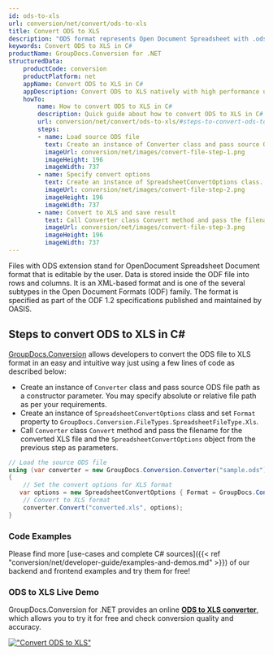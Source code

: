 ```yaml
---
id: ods-to-xls
url: conversion/net/convert/ods-to-xls
title: Convert ODS to XLS
description: "ODS format represents Open Document Spreadsheet with .ods extension. Learn how to convert ODS to XLS file programmatically in C# language using GroupDocs.Conversion for .NET library."
keywords: Convert ODS to XLS in C#
productName: GroupDocs.Conversion for .NET
structuredData:
    productCode: conversion
    productPlatform: net
    appName: Convert ODS to XLS in C#
    appDescription: Convert ODS to XLS natively with high performance using C# language and server side GroupDocs.Conversion for .NET APIs, without the use of any software like Microsoft or Open Office.
    howTo:
        name: How to convert ODS to XLS in C# 
        description: Quick guide about how to convert ODS to XLS in C# with high performance and accuracy.
        url: conversion/net/convert/ods-to-xls/#steps-to-convert-ods-to-xls-in-c
        steps:
        - name: Load source ODS file 
          text: Create an instance of Converter class and pass source ODS file path as a constructor parameter. You may specify absolute or relative file path as per your requirements. 
          imageUrl: conversion/net/images/convert-file-step-1.png
          imageHeight: 196
          imageWidth: 737
        - name: Specify convert options 
          text: Create an instance of SpreadsheetConvertOptions class.
          imageUrl: conversion/net/images/convert-file-step-2.png
          imageHeight: 196
          imageWidth: 737
        - name: Convert to XLS and save result 
          text: Call Converter class Convert method and pass the filename for the converted HTML file and the SpreadsheetConvertOptions object from the previous step as parameters.
          imageUrl: conversion/net/images/convert-file-step-3.png
          imageHeight: 196
          imageWidth: 737
---
```


Files with ODS extension stand for OpenDocument Spreadsheet Document format that is editable by the user. Data is stored inside the ODF file into rows and columns. It is an XML-based format and is one of the several subtypes in the Open Document Formats (ODF) family. The format is specified as part of the ODF 1.2 specifications published and maintained by OASIS.

## Steps to convert ODS to XLS in C#

[GroupDocs.Conversion](https://products.groupdocs.com/conversion/net) allows developers to convert the ODS file to XLS format in an easy and intuitive way just using a few lines of code as described below:

* Create an instance of `Converter` class and pass source ODS file path as a constructor parameter. You may specify absolute or relative file path as per your requirements. 
* Create an instance of `SpreadsheetConvertOptions` class and set `Format` property to `GroupDocs.Conversion.FileTypes.SpreadsheetFileType.Xls`.
* Call `Converter` class `Convert` method and pass the filename for the converted XLS file and the `SpreadsheetConvertOptions` object from the previous step as parameters.

```csharp
// Load the source ODS file
using (var converter = new GroupDocs.Conversion.Converter("sample.ods"))
{
    // Set the convert options for XLS format
   var options = new SpreadsheetConvertOptions { Format = GroupDocs.Conversion.FileTypes.SpreadsheetFileType.Xls };
    // Convert to XLS format
    converter.Convert("converted.xls", options);
}
```

### Code Examples

Please find more [use-cases and complete C# sources]({{< ref "conversion/net/developer-guide/examples-and-demos.md" >}}) of our backend and frontend examples and try them for free!

### ODS to XLS Live Demo

GroupDocs.Conversion for .NET provides an online [**ODS to XLS converter**](https://products.groupdocs.app/conversion/ods-to-xls), which allows you to try it for free and check conversion quality and accuracy.

[!["Convert ODS to XLS"](conversion/net/images/convert-to-xls/convert-ods-to-xls.png)](https://products.groupdocs.app/conversion/ods-to-xls)